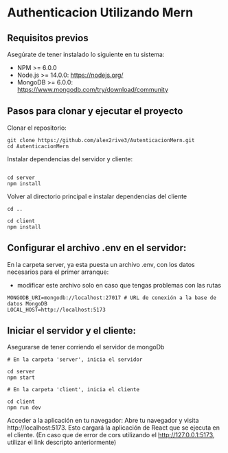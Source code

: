 # Authenticacion Utilizando Mern

## Requisitos previos

Asegúrate de tener instalado lo siguiente en tu sistema:

- NPM >= 6.0.0
- Node.js >= 14.0.0: https://nodejs.org/
- MongoDB >= 6.0.0: https://www.mongodb.com/try/download/community

## Pasos para clonar y ejecutar el proyecto

Clonar el repositorio:

```
git clone https://github.com/alex2rive3/AutenticacionMern.git
cd AutenticacionMern
```

Instalar dependencias del servidor y cliente:

```

cd server
npm install
```

Volver al directorio principal e instalar dependencias del cliente

```
cd ..

cd client
npm install
```

## Configurar el archivo .env en el servidor:

En la carpeta server, ya esta puesta un archivo .env, con los datos necesarios para el primer arranque:
* modificar este archivo solo en caso que tengas problemas con las rutas
```
MONGODB_URI=mongodb://localhost:27017 # URL de conexión a la base de datos MongoDB
LOCAL_HOST=http://localhost:5173
```

## Iniciar el servidor y el cliente:

Asegurarse de tener corriendo el servidor de mongoDb

```
# En la carpeta 'server', inicia el servidor

cd server
npm start

# En la carpeta 'client', inicia el cliente

cd client
npm run dev
```

Acceder a la aplicación en tu navegador:
Abre tu navegador y visita http://localhost:5173. Esto cargará la aplicación de React que se ejecuta en el cliente.
(En caso que de error de cors utilizando el http://127.0.0.1:5173, utilizar el link descripto anteriormente)
